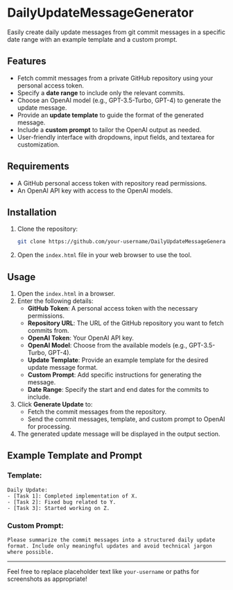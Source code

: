 # DailyUpdateMessageGenerator

Easily create daily update messages from git commit messages in a specific date range with an example template and a custom prompt.

## Features
- Fetch commit messages from a private GitHub repository using your personal access token.
- Specify a **date range** to include only the relevant commits.
- Choose an OpenAI model (e.g., GPT-3.5-Turbo, GPT-4) to generate the update message.
- Provide an **update template** to guide the format of the generated message.
- Include a **custom prompt** to tailor the OpenAI output as needed.
- User-friendly interface with dropdowns, input fields, and textarea for customization.

## Requirements
- A GitHub personal access token with repository read permissions.
- An OpenAI API key with access to the OpenAI models.

## Installation
1. Clone the repository:
   ```bash
   git clone https://github.com/your-username/DailyUpdateMessageGenerator.git
   ```
2. Open the `index.html` file in your web browser to use the tool.

## Usage
1. Open the `index.html` in a browser.
2. Enter the following details:
   - **GitHub Token**: A personal access token with the necessary permissions.
   - **Repository URL**: The URL of the GitHub repository you want to fetch commits from.
   - **OpenAI Token**: Your OpenAI API key.
   - **OpenAI Model**: Choose from the available models (e.g., GPT-3.5-Turbo, GPT-4).
   - **Update Template**: Provide an example template for the desired update message format.
   - **Custom Prompt**: Add specific instructions for generating the message.
   - **Date Range**: Specify the start and end dates for the commits to include.
3. Click **Generate Update** to:
   - Fetch the commit messages from the repository.
   - Send the commit messages, template, and custom prompt to OpenAI for processing.
4. The generated update message will be displayed in the output section.

## Example Template and Prompt
### Template:
```plaintext
Daily Update:
- [Task 1]: Completed implementation of X.
- [Task 2]: Fixed bug related to Y.
- [Task 3]: Started working on Z.
```

### Custom Prompt:
```plaintext
Please summarize the commit messages into a structured daily update format. Include only meaningful updates and avoid technical jargon where possible.
```
---

Feel free to replace placeholder text like `your-username` or paths for screenshots as appropriate!
